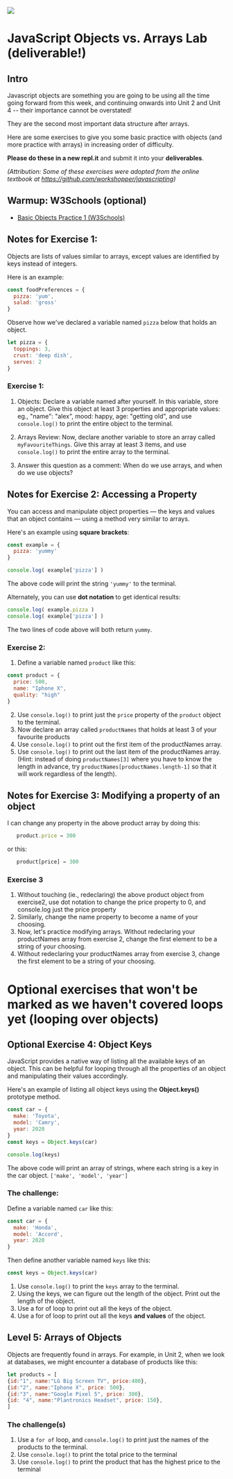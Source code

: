 ![](https://i.imgur.com/hGEeDR1.png)

# JavaScript Objects vs. Arrays Lab<br> (deliverable!)

## Intro

Javascript objects are something you are going to be using all the time going forward from this week, and continuing onwards into Unit 2 and Unit 4 -- their importance cannot be overstated!

They are the second most important data structure after arrays.

Here are some exercises to give you some basic practice with objects (and more practice with arrays) in increasing order of difficulty.

<strong>Please do these in a new repl.it</strong> and submit it into your <strong>deliverables</strong>.

<i>(Attribution: Some of these exercises were adopted from the online textbook at https://github.com/workshopper/javascripting)</i>

## Warmup: W3Schools (optional)
<ul>
  <li><a href="https://www.w3schools.com/js/exercise_js.asp?filename=exercise_js_objects1">Basic Objects Practice 1 (W3Schools)</a></li>
</ul>

## Notes for Exercise 1:

Objects are lists of values similar to arrays, except values are identified by keys instead of integers.

Here is an example:

```js
const foodPreferences = {
  pizza: 'yum',
  salad: 'gross'
}
```

Observe how we've declared a variable named `pizza` below that holds an object.

```js
let pizza = {
  toppings: 3,
  crust: 'deep dish',
  serves: 2
}
```


### Exercise 1:

1. Objects: Declare a variable named after yourself. In this variable, store an object. Give this object at least 3 properties and appropriate values: eg., "name": "alex", mood: happy, age: "getting old", and use `console.log()` to print the entire object to the terminal.

2. Arrays Review: Now, declare another variable to store an array called `myFavouriteThings`. Give this array at least 3 items, and use `console.log()` to print the entire array to the terminal.

3. Answer this question as a comment: When do we use arrays, and when do we use objects? 

## Notes for Exercise 2: Accessing a Property

You can access and manipulate object properties –– the keys and values that an object contains –– using a method very similar to arrays.

Here's an example using **square brackets**:

```js
const example = {
  pizza: 'yummy'
}

console.log( example['pizza'] )
```

The above code will print the string `'yummy'` to the terminal.

Alternately, you can use **dot notation** to get identical results:

```js
console.log( example.pizza )
console.log( example['pizza'] )
```

The two lines of code above will both return `yummy`.

### Exercise 2:

1. Define a variable named `product` like this:

```js
const product = {
  price: 500,
  name: "Iphone X",
  quality: "high"
}
```

2. Use `console.log()` to print just the `price` property of the `product` object to the terminal.
3. Now declare an array called `productNames` that holds at least 3 of your favourite products
4. Use `console.log()` to print out the first item of the productNames array.
5. Use `console.log()` to print out the last item of the productNames array. (Hint: instead of doing `productNames[3]` where you have to know the length in advance, try `productNames[productNames.length-1]` so that it will work regardless of the length).

## Notes for Exercise 3: Modifying a property of an object

I can change any property in the above product array by doing this:
```js
   product.price = 300
```

or this:
```js
   product[price] = 300
```

### Exercise 3

1. Without touching (ie., redeclaring) the above product object from exercise2, use dot notation to change the price property to 0, and console.log just the price property
2. Similarly, change the name property to become a name of your choosing.
3. Now, let's practice modifying arrays. Without redeclaring your productNames array from exercise 2, change the first element to be a string of your choosing.
4. Without redeclaring your productNames array from exercise 3, change the first element to be a string of your choosing.


# Optional exercises that won't be marked as we haven't covered loops yet (looping over objects)

## Optional Exercise 4: Object Keys

JavaScript provides a native way of listing all the available keys of an object. This can be helpful for looping through all the properties of an object and manipulating their values accordingly.

Here's an example of listing all object keys using the **Object.keys()**
prototype method.

```js
const car = {
  make: 'Toyota',
  model: 'Camry',
  year: 2020
}
const keys = Object.keys(car)

console.log(keys)
```

The above code will print an array of strings, where each string is a key in the car object. `['make', 'model', 'year']`

### The challenge:

Define a variable named `car` like this:

```js
const car = {
  make: 'Honda',
  model: 'Accord',
  year: 2020
}
```

Then define another variable named `keys` like this:
```js
const keys = Object.keys(car)
```

1. Use `console.log()` to print the `keys` array to the terminal.
2. Using the keys, we can figure out the length of the object. Print out the length of the object.
3. Use a for of loop to print out all the keys of the object.
4. Use a for of loop to print out all the keys <strong>and values</strong> of the object.

## Level 5: Arrays of Objects

Objects are frequently found in arrays. For example, in Unit 2, when we look at databases, we might encounter a database of products like this:

```js
let products = [
{id:"1", name:"LG Big Screen TV", price:400},
{id:"2", name:"Iphone X", price: 500},
{id:"3", name:"Google Pixel 5", price: 300},
{id: "4", name:"Plantronics Headset", price: 150},
]
```

### The challenge(s)


1. Use a `for of` loop, and `console.log()` to print just the names of the products to the terminal.</li>
2. Use `console.log()` to print the total price to the terminal</li>
3. Use `console.log()` to print the product that has the highest price to the terminal</li>

